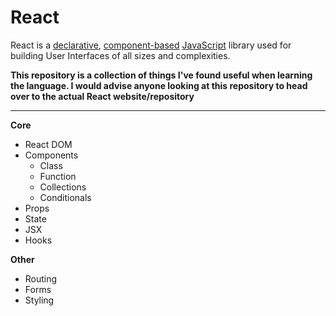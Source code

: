 # React

React is a [declarative](https://github.com/iamdcj/javascripts/blob/master/paradigms/README.md#declarative-programming), [component-based](components) [JavaScript](https://github.com/iamdcj/javascripts/) library used for building User Interfaces of all sizes and complexities. 

**This repository is a collection of things I've found useful when learning the language. I would advise anyone looking at this repository to head over to the actual React website/repository**

---

**Core**
- React DOM
- Components
  - Class
  - Function
  - Collections
  - Conditionals
- Props
- State
- JSX
- Hooks

**Other**
- Routing
- Forms
- Styling
